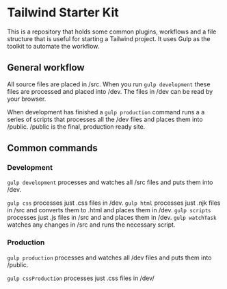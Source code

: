 # Tailwind Starter Kit
This is a repository that holds some common plugins, workflows and a file structure that is useful for starting a Tailwind project. It uses Gulp as the toolkit to automate the workflow.

## General workflow
All source files are placed in /src. When you run `gulp development` these files are processed and placed into /dev. The files in /dev can be read by your browser.

When development has finished a `gulp production` command runs a a series of scripts that processes all the /dev files and places them into /public. /public is the final, production ready site. 

## Common commands

### Development
`gulp development` processes and watches all /src files and puts them into /dev.

`gulp css` processes just .css files in /dev.
`gulp html` processes just .njk files in /src and converts them to .html and places them in /dev.
`gulp scripts` processes just .js files in /src and and places them in /dev.
`gulp watchTask` watches any changes in /src and runs the necessary script.

### Production
`gulp production` processes and watches all /dev files and puts them into /public.

`gulp cssProduction` processes just .css files in /dev/
